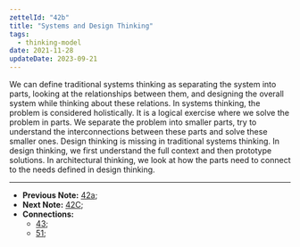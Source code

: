```yaml
---
zettelId: "42b"
title: "Systems and Design Thinking"
tags:
  - thinking-model
date: 2021-11-28
updateDate: 2023-09-21
---
```


We can define traditional systems thinking as separating the system into parts, looking at the relationships between them, and designing the overall system while thinking about these relations. In systems thinking, the problem is considered holistically. It is a logical exercise where we solve the problem in parts. We separate the problem into smaller parts, try to understand the interconnections between these parts and solve these smaller ones. Design thinking is missing in traditional systems thinking. In design thinking, we first understand the full context and then prototype solutions. In architectural thinking, we look at how the parts need to connect to the needs defined in design thinking.

---

- **Previous Note:** [42a](/notes/42a/);
- **Next Note:** [42C](/notes/42c/);
- **Connections:**
  - [43](/notes/43/);
  - [51](/notes/51/);
